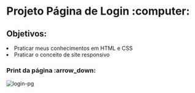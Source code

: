 <h1>Projeto Página de Login :computer:</h1>

<h2>Objetivos:</h2>

<li>Praticar meus conhecimentos em HTML e CSS</li>
<li>Praticar o conceito de site responsivo</li>

<h3>Print da página :arrow_down:</h3>

![login-pg](https://user-images.githubusercontent.com/104574086/212330206-b8f85d3a-3841-41a4-a781-0107ba34a408.png)
